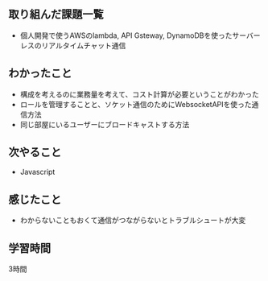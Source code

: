 ## 取り組んだ課題一覧
- 個人開発で使うAWSのlambda, API Gsteway, DynamoDBを使ったサーバーレスのリアルタイムチャット通信

## わかったこと
- 構成を考えるのに業務量を考えて、コスト計算が必要ということがわかった
- ロールを管理することと、ソケット通信のためにWebsocketAPIを使った通信方法
- 同じ部屋にいるユーザーにブロードキャストする方法

## 次やること
- Javascript

## 感じたこと
- わからないこともおくて通信がつながらないとトラブルシュートが大変

## 学習時間
3時間